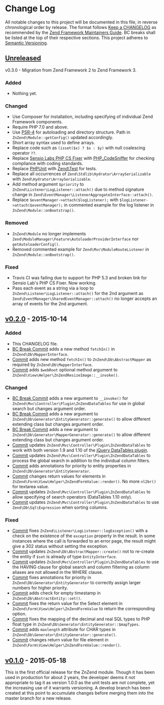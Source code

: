 # Change Log

All notable changes to this project will be documented in this file, in reverse chronological order by release.
The format follows [Keep a CHANGELOG](http://keepachangelog.com/) as recommended by the
[Zend Framework Maintainers Guide](https://github.com/zendframework/maintainers/blob/master/MAINTAINERS.md).
BC breaks shall be listed at the top of their respective sections.
This project adheres to [Semantic Versioning](http://semver.org/).

## [Unreleased]
v0.3.0 - Migration from Zend Framework 2 to Zend Framework 3.

### Added
- Nothing yet.

### Changed
- Use Composer for installation, including specifying of individual Zend Framework components.
- Require PHP 7.0 and above.
- Use [PSR-4](http://www.php-fig.org/psr/psr-4/) for autoloading and directory structure. Path in
  `ZnZend\Module::getConfig()` updated accordingly.
- Short array syntax used to define arrays.
- Replace code such as `(isset($x) ? $x : $y)` with null coalescing operator `??`.
- Replace [Sensio Labs PHP CS Fixer](https://github.com/fabpot/php-cs-fixer) with
  [PHP_CodeSniffer](https://github.com/squizlabs/PHP_CodeSniffer) for checking compliance with coding standards.
- Replace [PHPUnit](https://phpunit.de/) with [Zend\Test](https://docs.zendframework.com/zend-test/) for tests.
- Replace all occurrences of `Zend\Stdlib\Hydrator\ArraySerializable` with `Zend\Hydrator\ArraySerializable`.
- Add method argument `$priority` to `ZnZend\Listener\LogListener::attach()` due to method signature change in
  `Zend\EventManager\ListenerAggregateInterface::attach()`.
- Replace `$eventManager->attach($logListener);` with `$logListener->attach($eventManager);` in commented example
  for the log listener in `ZnZend\Module::onBootstrap()`.

### Removed
- `ZnZend\Module` no longer implements `Zend\ModuleManager\Feature\AutoloaderProviderInterface`
  nor `getAutoloaderConfig()`.
- Removed commented example for `Zend\Mvc\ModuleRouteListener` in `ZnZend\Module::onBootstrap()`.

### Fixed
- Travis CI was failing due to support for PHP 5.3 and broken link for Sensio Lab's PHP CS Fixer. Now working.
- Pass each event as a string via a loop to `ZnZend\Listener\LogListener::attach()` for the 2nd argument
  as `Zend\EventManager\SharedEventManager::attach()` no longer accepts an array of events for the 2nd argument.

## [v0.2.0] - 2015-10-14
### Added
- This CHANGELOG file.
- [BC Break Commit](https://github.com/zionsg/ZnZend/commit/9b7c6746742852d1c4eac725ce769b4b09a6e8d9) adds a new method
  `fetchIn()` in `ZnZend\Db\MapperInterface`.
- [Commit](https://github.com/zionsg/ZnZend/commit/ca5d3ff23f6fe1b444f23dd1333e908e746432f2) adds new method `fetchIn()`
  to `ZnZend\Db\AbstractMapper` as required by `ZnZend\Db\MapperInterface`.
- [Commit](https://github.com/zionsg/ZnZend/commit/b3dcdcc4a76928b32f0f4876467bc4ccfc006683) adds `$webRoot` optional
  method argument to `ZnZend\View\Helper\ZnZendResizeImage::__invoke()`.

### Changed
- [BC Break Commit](https://github.com/zionsg/ZnZend/commit/e3d66d9d290f4aaca54e422e3b2d11c33d41dbf0) adds a new
  argument to `__invoke()` for `ZnZend\Mvc\Controller\Plugin\ZnZendDataTables` for use in global search but changes
  argument order.
- [BC Break Commit](https://github.com/zionsg/ZnZend/commit/ad538b5dd5c5bf85db2961380d5a097fa1779086) adds a new
  argument to `ZnZend\Db\Generator\EntityGenerator::generate()` to allow different extending class but changes argument
  order.
- [BC Break Commit](https://github.com/zionsg/ZnZend/commit/329d251b6af09fc8e12c79ff4cabe939c360acf1) adds a new
  argument to `ZnZend\Db\Generator\MapperGenerator::generate()` to allow different extending class but changes argument
  order.
- [Commit](https://github.com/zionsg/ZnZend/commit/c1e01417e68550e3cc748e87ef0c71095fc6bbfe) updates
  `ZnZend\Mvc\Controller\Plugin\ZnZendDataTables` to work with both version 1.9 and 1.10 of the
  [jQuery DataTables plugin](http://datatables.net/).
- [Commit](https://github.com/zionsg/ZnZend/commit/4726c6ea7fe77f9e8b06392a6c6987ff688810bb) updates
  `ZnZend\Mvc\Controller\Plugin\ZnZendDataTables` to process the global search in addition to the
  individual column filters.
- [Commit](https://github.com/zionsg/ZnZend/commit/9ed55f40d30e736bba4e53bd91402be7a83844da) adds
  annotations for priority to entity properties in `ZnZend\Db\Generator\EntityGenerator`.
- [Commit](https://github.com/zionsg/ZnZend/commit/837031becb37eacda6df9452b025958447c2ecc1) changes return values for
  elements in `ZnZend\Form\View\Helper\ZnZendFormValue::render()`. No more `nl2br()` for textarea value.
- [Commit](https://github.com/zionsg/ZnZend/commit/32c24edc9da9fd9e0e8e0bee497e66a7f6c18c65) updates
  `ZnZend\Mvc\Controller\Plugin\ZnZendDataTables` to allow specifying of search operators (DataTables 1.10 only).
- [Commit](https://github.com/zionsg/ZnZend/commit/789fb150dad1844e128cb098f44ac76b1bf289cd) updates
  `ZnZend\Mvc\Controller\Plugin\ZnZendDataTables` to use `Zend\Db\Sql\Expression` when sorting columns.

### Fixed
- [Commit](https://github.com/zionsg/ZnZend/commit/ec6b932aa18fafcf5428a1a3bd8df0231b4a44d2) fixes
  `ZnZend\Listener\LogListener::logException()` with a check on the existence of the `exception` property in the result.
  In some instances where the call is forwarded to an error page, the result might give a 302 status without setting
  the exception.
- [Commit](https://github.com/zionsg/ZnZend/commit/137907adaeef4df21a49c303e587f16ca2f34003) updates
  `ZnZend\Db\AbstractMapper::create()` not to re-create the entity if `$set` is already of type `EntityInterface`.
- [Commit](https://github.com/zionsg/ZnZend/commit/b2b0d694fedc806f5bb829f761cbfcc7838fb803) updates
  `ZnZend\Mvc\Controller\Plugin\ZnZendDataTables` to use the HAVING clause for global search and column filtering as
  column aliases are not allowed in the WHERE clause.
- [Commit](https://github.com/zionsg/ZnZend/commit/4183045083b08dc434c140bc6990b18b74abce02) fixes
  annotations for priority in `ZnZend\Db\Generator\EntityGenerator` to correctly assign larger numbers for higher
  priority.
- [Commit](https://github.com/zionsg/ZnZend/commit/dfbc4ad71aabe30b7e42ba554fc4c20d63731c3a) adds check for empty
  timestamp in `ZnZend\Db\AbstractEntity::set()`.
- [Commit](https://github.com/zionsg/ZnZend/commit/56919088d16ff624b9552bb8344c890f3de0fc55) fixes the return value for
  the Select element in `ZnZend\Form\View\Helper\ZnZendFormValue` to return the corresponding option.
- [Commit](https://github.com/zionsg/ZnZend/commit/94a00aa3d1b69f0c9a0c23899a62cc666bcb7dea) fixes the mapping of the
  decimal and real SQL types to PHP float type in `ZnZend\Db\Generator\EntityGenerator::$mapTypes`.
- [Commit](https://github.com/zionsg/ZnZend/commit/b0e9b9b73a7a1b52f480feb33da54d3a961f8528) adds `maxlength` attribute
  for CHAR types in `ZnZend\Db\Generator\EntityGenerator::generate()`.
- [Commit](https://github.com/zionsg/ZnZend/commit/87830fc48ba413934eaa1361f4bf601f578d5747) changes return value for
  file element in `ZnZend\Form\View\Helper\ZnZendFormValue::render()`.

## [v0.1.0] - 2015-05-18

This is the first official release for the ZnZend module. Though it has been used in production for about 2 years,
the developer deems it not appropriate to tag it as version 1.0.0 as the unit tests are not complete, yet the increasing
use of it warrants versioning. A develop branch has been created at this point to accumulate changes before merging them
into the master branch for a new release.

[Unreleased]: https://github.com/zionsg/ZnZend/compare/v0.2.0...HEAD
[v0.2.0]: https://github.com/zionsg/ZnZend/compare/v0.1.0...v0.2.0
[v0.1.0]: https://github.com/zionsg/ZnZend/tree/v0.1.0
